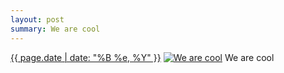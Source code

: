 ```yaml
---
layout: post
summary: We are cool
---
```


<p>
  <time><a href="/440">{{ page.date | date: "%B %e, %Y" }}</a></time>
  <a href="/440"><img src="{{ site.assets_url }}/440-640.jpg" srcset="{{ site.assets_url }}/440-1280.jpg 1280w, {{ site.assets_url }}/440-960.jpg 960w, {{ site.assets_url }}/440-640.jpg 640w, {{ site.assets_url }}/440-320.jpg 320w" sizes="(min-width: 700px) 50vw, calc(100vw - 2rem)" alt="We are cool" /></a>
  <span>We are cool</span>
</p>
